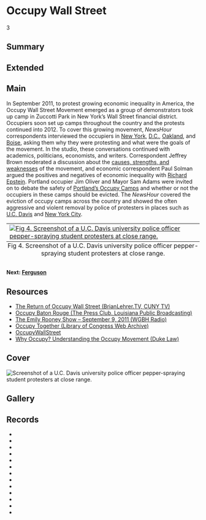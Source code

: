 # Occupy Wall Street

3

## Summary

## Extended

## Main

In September 2011, to protest growing economic inequality in America, the Occupy Wall Street Movement emerged as a group of demonstrators took up camp in Zuccotti Park in New York’s Wall Street financial district. Occupiers soon set up camps throughout the country and the protests continued into 2012. To cover this growing movement, *NewsHour* correspondents interviewed the occupiers in [New York](https://americanarchive.org/catalog/cpb-aacip-525-5q4rj49q55?start=1203.34&end=1759.89), [D.C.](https://americanarchive.org/catalog/cpb-aacip-525-sb3ws8jr45?start=1479.11&end=2767.69), [Oakland](https://americanarchive.org/catalog/cpb-aacip-525-dj58c9s678?start=1128.13&end=1489.14), and [Boise](https://americanarchive.org/catalog/cpb-aacip-525-rr1pg1jt35?start=1579.39&end=2115.88), asking them why they were protesting and what were the goals of the movement. In the studio, these conversations continued with academics, politicians, economists, and writers. Correspondent Jeffrey Brown moderated a discussion about the [causes, strengths, and weaknesses](https://americanarchive.org/catalog/cpb-aacip-525-3b5w66b25p?start=741.06&end=1338.72) of the movement, and economic correspondent Paul Solman argued the positives and negatives of economic inequality with [Richard Epstein](https://americanarchive.org/catalog/cpb-aacip-525-6d5p844s0t?start=2144.96&end=3003.34). Portland occupier Jim Oliver and Mayor Sam Adams were invited on to debate the safety of [Portland’s Occupy Camps](https://americanarchive.org/catalog/cpb-aacip-525-kw57d2rd74?start=1204.08&end=1925.42) and whether or not the occupiers in these camps should be evicted. The *NewsHour* covered the eviction of occupy camps across the country and showed the often aggressive and violent removal by police of protesters in places such as [U.C. Davis](https://americanarchive.org/catalog/cpb-aacip-525-251fj2b76p?start=1906.32&end=2135.93) and [New York City](https://americanarchive.org/catalog/cpb-aacip-525-2b8v980k0x?start=170.47&end=897.49).

<table class="exhibit-image half-image">
<caption align="bottom" class="exhibit-caption">Fig 4. Screenshot of a U.C. Davis university police officer pepper-spraying student protesters at close range.</caption>
<tr><td><a href="" target="_blank"><img src="https://s3.amazonaws.com/americanarchive.org/exhibits/ucdavis.png" class="big-image" alt="Fig 4. Screenshot of a U.C. Davis university police officer pepper-spraying student protesters at close range."/></a></td></tr>
</table>

#### Next: [Ferguson](/exhibits/after-the-fire/4-ferguson)

## Resources
- [The Return of Occupy Wall Street (BrianLehrer.TV, CUNY TV)](https://americanarchive.org/catalog/cpb-aacip-522-s46h12wc6h)
- [Occupy Baton Rouge (The Press Club, Louisiana Public Broadcasting)](https://americanarchive.org/catalog/cpb-aacip-509-t43hx16n1b)
- [The Emily Rooney Show – September 9, 2011 (WGBH Radio)](https://americanarchive.org/catalog/cpb-aacip-15-fb4wh2dx98)
- [Occupy Together (Library of Congress Web Archive)](https://www.loc.gov/item/lcwaN0006224/)
- [OccupyWallStreet](http://occupywallst.org/)
- [Why Occupy? Understanding the Occupy Movement (Duke Law)](https://law.duke.edu/video/why-occupy-understanding-occupy-movement)
     
## Cover
  <img title="Cover Image" alt="Screenshot of a U.C. Davis university police officer pepper-spraying student protesters at close range." src="https://s3.amazonaws.com/americanarchive.org/exhibits/ucdavis.png">

## Gallery

## Records

- [](/catalog/cpb-aacip-525-r20rr1qr49)
- [](/catalog/cpb-aacip-525-5q4rj49q55)
- [](/catalog/cpb-aacip-525-3b5w66b25p)
- [](/catalog/cpb-aacip-525-6d5p844s0t)
- [](/catalog/cpb-aacip-525-dj58c9s678)
- [](/catalog/cpb-aacip-525-kw57d2rd74)
- [](/catalog/cpb-aacip-525-2b8v980k0x)
- [](/catalog/cpb-aacip-525-bz6154fr9q)
- [](/catalog/cpb-aacip-525-qrnk37b5t)
- [](/catalog/cpb-aacip-525-251fj2b76p)
- [](/catalog/cpb-aacip-525-sb3ws8jr45)
- [](/catalog/cpb-aacip-525-rr1pg1jt35)
- [](/catalog/cpb-aacip-525-t14th8cs43)
